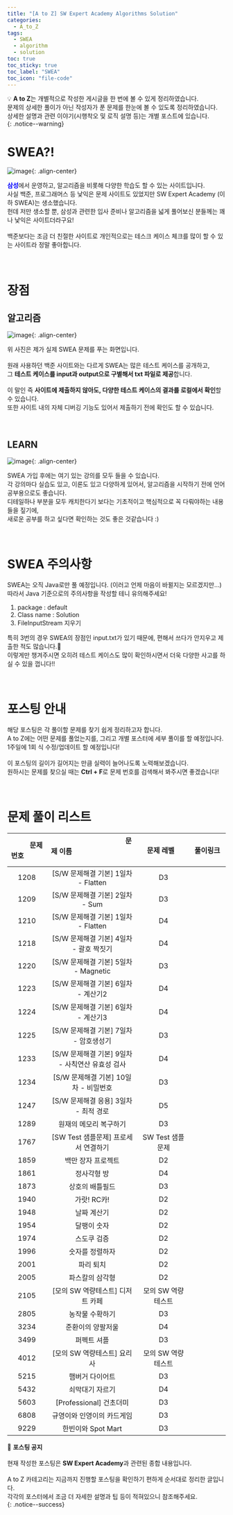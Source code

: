 ```yaml
---
title: "[A to Z] SW Expert Academy Algorithms Solution"
categories:
  - A_to_Z
tags:
  - SWEA
  - algorithm
  - solution
toc: true
toc_sticky: true
toc_label: "SWEA"
toc_icon: "file-code"
---
```


💡 **A to Z**는 개별적으로 작성한 게시글을 한 번에 볼 수 있게 정리하였습니다.<br>
문제의 상세한 풀이가 아닌 작성자가 푼 문제를 한눈에 볼 수 있도록 정리하였습니다.<br>
상세한 설명과 관련 이야기(시행착오 및 로직 설명 등)는 개별 포스트에 있습니다.<br>
{: .notice--warning}

# SWEA?!

![image](https://user-images.githubusercontent.com/45550607/109965056-cc562800-7d31-11eb-97d6-5fdbc88c5930.png){: .align-center}

<span style="color:blue;font-weight:bold">삼성</span>에서 운영하고, 알고리즘을 비롯해 다양한 학습도 할 수 있는 사이트입니다.<br>
사실 백준, 프로그래머스 등 낯익은 문제 사이트도 있었지만 SW Expert Academy (이하 SWEA)는 생소했습니다.<br>
헌데 저만 생소할 뿐, 삼성과 관련한 입사 준비나 알고리즘을 넓게 풀어보신 분들께는 꽤나 낯익은 사이트더라구요!<br>
<br>
백준보다는 조금 더 친절한 사이트로 개인적으로는 테스크 케이스 체크를 많이 할 수 있는 사이트라 정말 좋아합니다.<br>
<br>
<br>

# 장점

## 알고리즘

![image](https://user-images.githubusercontent.com/45550607/109968541-3244ae80-7d36-11eb-9d40-1622963c35ea.png){: .align-center}

위 사진은 제가 실제 SWEA 문제를 푸는 화면입니다.<br>
<br>
원래 사용하던 백준 사이트와는 다르게 SWEA는 많은 테스트 케이스를 공개하고,<br>
그 **테스트 케이스를 input과 output으로 구별해서 txt 파일로 제공**합니다.<br>
<br>
이 말인 즉 **사이트에 제출하지 않아도, 다양한 테스트 케이스의 결과를 로컬에서 확인**할 수 있습니다.<br>
또한 사이트 내의 자체 디버깅 기능도 있어서 제출하기 전에 확인도 할 수 있습니다.<br>
<br>
<br>

## LEARN

![image](https://user-images.githubusercontent.com/45550607/109973220-78e8d780-7d3b-11eb-94e1-34827e78e2ca.png){: .align-center}

SWEA 가입 후에는 여기 있는 강의를 모두 들을 수 있습니다.<br>
각 강의마다 실습도 있고, 이론도 있고 다양하게 있어서, 알고리즘을 시작하기 전에 언어 공부용으로도 좋습니다.<br>
디테일하나 부분을 모두 캐치한다기 보다는 기초적이고 핵심적으로 꼭 다뤄야하는 내용들을 짚기에,<br>
새로운 공부를 하고 싶다면 확인하는 것도 좋은 것같습니다 :)<br>
<br>
<br>

# SWEA 주의사항

SWEA는 오직 Java로만 풀 예정입니다. (이러고 언제 마음이 바뀔지는 모르겠지만...)<br>
따라서 Java 기준으로의 주의사항을 작성할 테니 유의해주세요!

1. package : default
2. Class name : Solution
3. FileInputStream 지우기

특히 3번의 경우 SWEA의 장점인 input.txt가 있기 때문에, 편해서 쓰다가 안지우고 제출한 적도 많습니다.🤣<br>
이렇게만 챙겨주시면 오히려 테스트 케이스도 많이 확인하시면서 더욱 다양한 사고를 하실 수 있을 껍니다!!<br>
<br>
<br>

# 포스팅 안내

해당 포스팅은 각 풀이할 문제를 찾기 쉽게 정리하고자 합니다.<br>
A to Z에는 어떤 문제를 풀었는지를, 그리고 개별 포스터에 세부 풀이를 할 예정입니다.<br>
1주일에 1회 식 수정/업데이트 할 예정입니다!<br>
<br>
이 포스팅의 길이가 길어지는 만큼 실력이 늘어나도록 노력해보겠습니다.<br>
원하시는 문제를 찾으실 때는 **Ctrl + F**로 문제 번호를 검색해서 봐주시면 좋겠습니다!<br>
<br>
<br>

# 문제 풀이 리스트

|  &nbsp; &nbsp; &nbsp; &nbsp;&nbsp; &nbsp;문제 번호&nbsp; &nbsp;&nbsp; &nbsp; &nbsp; &nbsp; |  &nbsp;&nbsp; &nbsp;&nbsp; &nbsp;&nbsp; &nbsp;&nbsp; &nbsp; &nbsp; &nbsp; &nbsp; &nbsp;&nbsp; &nbsp; &nbsp; &nbsp; &nbsp;&nbsp; &nbsp;&nbsp; &nbsp;&nbsp; &nbsp;문제 이름&nbsp; &nbsp;&nbsp; &nbsp;&nbsp; &nbsp;&nbsp; &nbsp;&nbsp; &nbsp; &nbsp;&nbsp; &nbsp;&nbsp; &nbsp; &nbsp; &nbsp; &nbsp; &nbsp; &nbsp; &nbsp; &nbsp;&nbsp; &nbsp;    | &nbsp; &nbsp; &nbsp; &nbsp; &nbsp; &nbsp;&nbsp; &nbsp;&nbsp; &nbsp;&nbsp; &nbsp;&nbsp; &nbsp;문제 레벨&nbsp; &nbsp;&nbsp; &nbsp;&nbsp;&nbsp;&nbsp; &nbsp; &nbsp; &nbsp; &nbsp; &nbsp; &nbsp; &nbsp; |&nbsp; &nbsp;&nbsp; &nbsp; &nbsp;&nbsp; &nbsp; &nbsp; &nbsp;풀이링크&nbsp; &nbsp;&nbsp; &nbsp; &nbsp; &nbsp;&nbsp;&nbsp; &nbsp; |
| :---: | :----------------------------------------------: | :----------------: | :---: |
| 1208  |       [S/W 문제해결 기본] 1일차 - Flatten        |         D3         |       |
| 1209  |         [S/W 문제해결 기본] 2일차 - Sum          |         D3         |       |
| 1210  |       [S/W 문제해결 기본] 1일차 - Flatten        |         D4         |       |
| 1218  |     [S/W 문제해결 기본] 4일차 - 괄호 짝짓기      |         D4         |       |
| 1220  |       [S/W 문제해결 기본] 5일차 - Magnetic       |         D3         |       |
| 1223  |       [S/W 문제해결 기본] 6일차 - 계산기2        |         D4         |       |
| 1224  |       [S/W 문제해결 기본] 6일차 - 계산기3        |         D4         |       |
| 1225  |      [S/W 문제해결 기본] 7일차 - 암호생성기      |         D3         |       |
| 1233  | [S/W 문제해결 기본] 9일차 - 사칙연산 유효성 검사 |         D4         |       |
| 1234  |      [S/W 문제해결 기본] 10일차 - 비밀번호       |         D3         |       |
| 1247  |      [S/W 문제해결 응용] 3일차 - 최적 경로       |         D5         |       |
| 1289  |              원재의 메모리 복구하기              |         D3         |       |
| 1767  |       [SW Test 샘플문제] 프로세서 연결하기       |  SW Test 샘플문제  |       |
| 1859  |                백만 장자 프로젝트                |         D2         |       |
| 1861  |                   정사각형 방                    |         D4         |       |
| 1873  |                 상호의 배틀필드                  |         D3         |       |
| 1940  |                   가랏! RC카!                    |         D2         |       |
| 1948  |                   날짜 계산기                    |         D2         |       |
| 1954  |                   달팽이 숫자                    |         D2         |       |
| 1974  |                   스도쿠 검증                    |         D2         |       |
| 1996  |                 숫자를 정렬하자                  |         D2         |       |
| 2001  |                    파리 퇴치                     |         D2         |       |
| 2005  |                 파스칼의 삼각형                  |         D2         |       |
| 2105  |         [모의 SW 역량테스트] 디저트 카페         | 모의 SW 역량테스트 |       |
| 2805  |                 농작물 수확하기                  |         D3         |       |
| 3234  |                준환이의 양팔저울                 |         D4         |       |
| 3499  |                   퍼펙트 셔플                    |         D3         |       |
| 4012  |           [모의 SW 역량테스트] 요리사            | 모의 SW 역량테스트 |       |
| 5215  |                 햄버거 다이어트                  |         D3         |       |
| 5432  |                 쇠막대기 자르기                  |         D4         |       |
| 5603  |             [Professional] 건초더미              |         D3         |       |
| 6808  |            규영이와 인영이의 카드게임            |         D3         |       |
| 9229  |                한빈이와 Spot Mart                |         D3         |       |



🔔 **포스팅 공지** <br><br>
현재 작성한 포스팅은 **SW Expert Academy**과 관련된 종합 내용입니다.<br>
<br>
A to Z 카테고리는 지금까지 진행할 포스팅을 확인하기 편하게 순서대로 정리한 글입니다.<br>
각각의 포스터에서 조금 더 자세한 설명과 팁 등이 적혀있으니 참조해주세요.<br>
{: .notice--success}